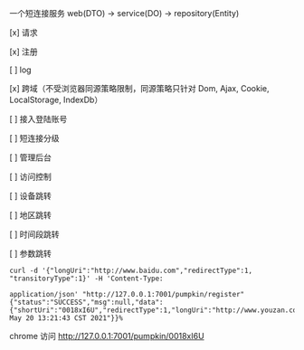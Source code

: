一个短连接服务
web(DTO) -> service(DO) -> repository(Entity)

[x] 请求

[x] 注册

[ ] log

[x] 跨域（不受浏览器同源策略限制，同源策略只针对 Dom, Ajax, Cookie, LocalStorage, IndexDb）

[ ] 接入登陆账号

[ ] 短连接分级

[ ] 管理后台

[ ] 访问控制

[ ] 设备跳转

[ ] 地区跳转

[ ] 时间段跳转

[ ] 参数跳转
 

```jshelllanguage
curl -d '{"longUri":"http://www.baidu.com","redirectType":1, "transitoryType":1}' -H 'Content-Type:
 
application/json' "http://127.0.0.1:7001/pumpkin/register"
{"status":"SUCCESS","msg":null,"data":{"shortUri":"0018xI6U","redirectType":1,"longUri":"http://www.youzan.com","expireDate":"Thu May 20 13:21:43 CST 2021"}}%                                                                                                           
```

chrome 访问 http://127.0.0.1:7001/pumpkin/0018xI6U

